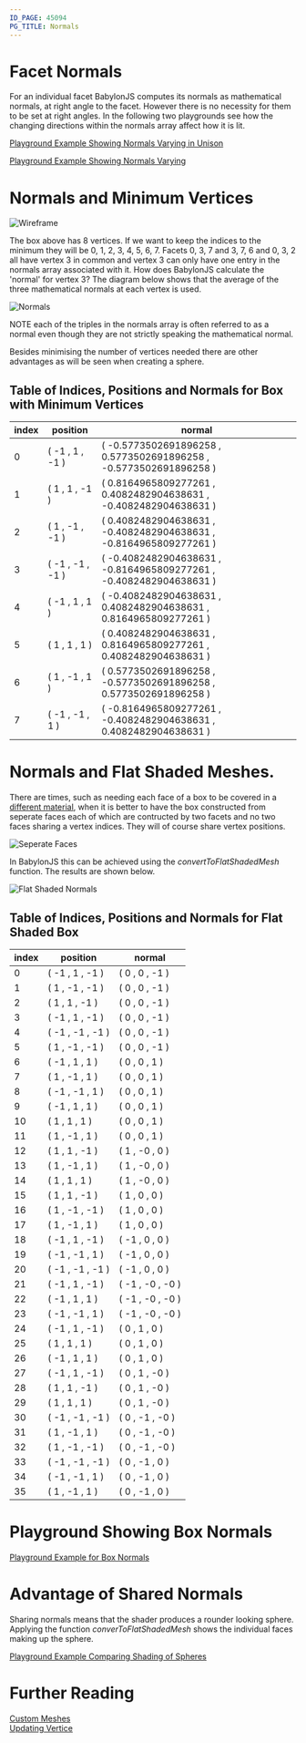 ```yaml
---
ID_PAGE: 45094
PG_TITLE: Normals
---
```


# Facet Normals

For an individual facet BabylonJS computes its normals as mathematical normals, at right angle to the facet. 
However there is no necessity for them to be set at right angles. In the following two playgrounds see how the 
changing directions within the normals array affect how it is lit.

[Playground Example Showing Normals Varying in Unison](http://www.babylonjs-playground.com/#VKBJN#18)

[Playground Example Showing Normals Varying](http://www.babylonjs-playground.com/#VKBJN#19)

# Normals and Minimum Vertices

![Wireframe](/img/box1.jpg)

The box above has 8 vertices. If we want to keep the indices to the minimum they will be 0, 1, 2, 3, 4, 5, 6, 7. 
Facets 0, 3, 7 and 3, 7, 6 and 0, 3, 2 all have vertex 3 in common and vertex 3 can only have one 
entry in the normals array associated with it. How does BabylonJS calculate the 'normal' for vertex 3? 
The diagram below shows that the average of the three mathematical normals at each vertex is used.

![Normals](/img/box4.jpg)

NOTE each of the triples in the normals array is often referred to as a normal even though they are not strictly speaking 
the mathematical normal.

Besides minimising the number of vertices needed there are other advantages as will be seen when creating a sphere.

## Table of Indices, Positions and Normals for Box with Minimum Vertices

index| position | normal
---|---|---
0 | ( -1 ,  1 ,  -1 ) | ( -0.5773502691896258 ,  0.5773502691896258 ,  -0.5773502691896258 )
1 | ( 1 ,  1 ,  -1 ) | ( 0.8164965809277261 ,  0.4082482904638631 ,  -0.4082482904638631 )
2 | ( 1 ,  -1 ,  -1 ) | ( 0.4082482904638631 ,  -0.4082482904638631 ,  -0.8164965809277261 )
3 | ( -1 ,  -1 ,  -1 ) | ( -0.4082482904638631 ,  -0.8164965809277261 ,  -0.4082482904638631 )
4 | ( -1 ,  1 ,  1 ) | ( -0.4082482904638631 ,  0.4082482904638631 ,  0.8164965809277261 )
5 | ( 1 ,  1 ,  1 ) | ( 0.4082482904638631 ,  0.8164965809277261 ,  0.4082482904638631 )
6 | ( 1 ,  -1 ,  1 ) | ( 0.5773502691896258 ,  -0.5773502691896258 ,  0.5773502691896258 )
7 | ( -1 ,  -1 ,  1 ) | ( -0.8164965809277261 ,  -0.4082482904638631 ,  0.4082482904638631 )

# Normals and Flat Shaded Meshes.

There are times, such as needing each face of a box to be covered in a [different material](/advanced/Facets.html), 
when it is better to have the box constructed from seperate faces each of which are contructed by two facets and no two faces 
sharing a vertex indices. They will of course share vertex positions.

![Seperate Faces](/img/box3.jpg)

In BabylonJS this can be achieved using the *convertToFlatShadedMesh* function. The results are shown below.

![Flat Shaded Normals](/img/box5.jpg)

## Table of Indices, Positions and Normals for Flat Shaded Box

index| position | normal
---|---|---
0 | ( -1 ,  1 ,  -1 ) | ( 0 ,  0 ,  -1 )
1 | ( 1 ,  -1 ,  -1 ) | ( 0 ,  0 ,  -1 )
2 | ( 1 ,  1 ,  -1 ) | ( 0 ,  0 ,  -1 )
3 | ( -1 ,  1 ,  -1 ) | ( 0 ,  0 ,  -1 )
4 | ( -1 ,  -1 ,  -1 ) | ( 0 ,  0 ,  -1 )
5 | ( 1 ,  -1 ,  -1 ) | ( 0 ,  0 ,  -1 )
6 | ( -1 ,  1 ,  1 ) | ( 0 ,  0 ,  1 )
7 | ( 1 ,  -1 ,  1 ) | ( 0 ,  0 ,  1 )
8 | ( -1 ,  -1 ,  1 ) | ( 0 ,  0 ,  1 )
9 | ( -1 ,  1 ,  1 ) | ( 0 ,  0 ,  1 )
10 | ( 1 ,  1 ,  1 ) | ( 0 ,  0 ,  1 )
11 | ( 1 ,  -1 ,  1 ) | ( 0 ,  0 ,  1 )
12 | ( 1 ,  1 ,  -1 ) | ( 1 ,  -0 ,  0 )
13 | ( 1 ,  -1 ,  1 ) | ( 1 ,  -0 ,  0 )
14 | ( 1 ,  1 ,  1 ) | ( 1 ,  -0 ,  0 )
15 | ( 1 ,  1 ,  -1 ) | ( 1 ,  0 ,  0 )
16 | ( 1 ,  -1 ,  -1 ) | ( 1 ,  0 ,  0 )
17 | ( 1 ,  -1 ,  1 ) | ( 1 ,  0 ,  0 )
18 | ( -1 ,  1 ,  -1 ) | ( -1 ,  0 ,  0 )
19 | ( -1 ,  -1 ,  1 ) | ( -1 ,  0 ,  0 )
20 | ( -1 ,  -1 ,  -1 ) | ( -1 ,  0 ,  0 )
21 | ( -1 ,  1 ,  -1 ) | ( -1 ,  -0 ,  -0 )
22 | ( -1 ,  1 ,  1 ) | ( -1 ,  -0 ,  -0 )
23 | ( -1 ,  -1 ,  1 ) | ( -1 ,  -0 ,  -0 )
24 | ( -1 ,  1 ,  -1 ) | ( 0 ,  1 ,  0 )
25 | ( 1 ,  1 ,  1 ) | ( 0 ,  1 ,  0 )
26 | ( -1 ,  1 ,  1 ) | ( 0 ,  1 ,  0 )
27 | ( -1 ,  1 ,  -1 ) | ( 0 ,  1 ,  -0 )
28 | ( 1 ,  1 ,  -1 ) | ( 0 ,  1 ,  -0 )
29 | ( 1 ,  1 ,  1 ) | ( 0 ,  1 ,  -0 )
30 | ( -1 ,  -1 ,  -1 ) | ( 0 ,  -1 ,  -0 )
31 | ( 1 ,  -1 ,  1 ) | ( 0 ,  -1 ,  -0 )
32 | ( 1 ,  -1 ,  -1 ) | ( 0 ,  -1 ,  -0 )
33 | ( -1 ,  -1 ,  -1 ) | ( 0 ,  -1 ,  0 )
34 | ( -1 ,  -1 ,  1 ) | ( 0 ,  -1 ,  0 )
35 | ( 1 ,  -1 ,  1 ) | ( 0 ,  -1 ,  0 )

# Playground Showing Box Normals

[Playground Example for Box Normals](http://www.babylonjs-playground.com/#1H7L5C#37)

# Advantage of Shared Normals

Sharing normals means that the shader produces a rounder looking sphere. Applying the function *converToFlatShadedMesh* 
shows the individual faces making up the sphere.

[Playground Example Comparing Shading of Spheres](http://www.babylonjs-playground.com/#1H7L5C#38)

# Further Reading

[Custom Meshes](/advanced/Custom.html)  
[Updating Vertice](/advanced/Updating_Vertices.html)


